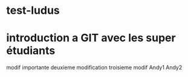 # test-ludus
# introduction a GIT avec les super étudiants
modif importante
deuxieme modification
troisieme modif
Andy1
Andy2
